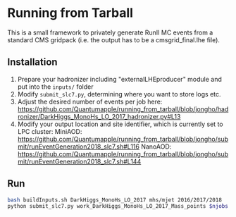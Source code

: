 # Running from Tarball

This is a small framework to privately generate RunII MC events from a standard CMS gridpack (i.e. the output has to be a cmsgrid_final.lhe file).

## Installation

1. Prepare your hadronizer including "externalLHEproducer" module and put into the `inputs/` folder
2. Modify `submit_slc7.py`, determining where you want to store logs etc.  
3. Adjust the desired number of events per job here: https://github.com/Quantumapple/running_from_tarball/blob/jongho/hadronizer/DarkHiggs_MonoHs_LO_2017_hadronizer.py#L13 
4. Modify your output location and site identifier, which is currently set to LPC cluster:
MiniAOD: https://github.com/Quantumapple/running_from_tarball/blob/jongho/submit/runEventGeneration2018_slc7.sh#L116
NanoAOD: https://github.com/Quantumapple/running_from_tarball/blob/jongho/submit/runEventGeneration2018_slc7.sh#L144

## Run

```bash
bash buildInputs.sh DarkHiggs_MonoHs_LO_2017 mhs/mjet 2016/2017/2018
python submit_slc7.py work_DarkHiggs_MonoHs_LO_2017_Mass_points $njobs
```
